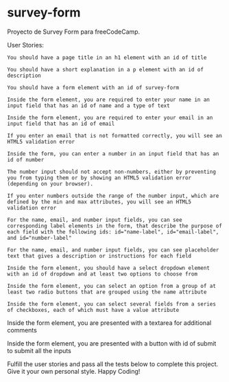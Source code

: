 # survey-form
Proyecto de Survey Form para freeCodeCamp.

User Stories:

    You should have a page title in an h1 element with an id of title
    
    You should have a short explanation in a p element with an id of description
    
    You should have a form element with an id of survey-form
    
    Inside the form element, you are required to enter your name in an input field that has an id of name and a type of text
    
    Inside the form element, you are required to enter your email in an input field that has an id of email
    
    If you enter an email that is not formatted correctly, you will see an HTML5 validation error
    
    Inside the form, you can enter a number in an input field that has an id of number
    
    The number input should not accept non-numbers, either by preventing you from typing them or by showing an HTML5 validation error (depending on your browser).
    
    If you enter numbers outside the range of the number input, which are defined by the min and max attributes, you will see an HTML5 validation error
    
    For the name, email, and number input fields, you can see corresponding label elements in the form, that describe the purpose of each field with the following ids: id="name-label", id="email-label", and id="number-label"
    
    For the name, email, and number input fields, you can see placeholder text that gives a description or instructions for each field
    
    Inside the form element, you should have a select dropdown element with an id of dropdown and at least two options to choose from
    
    Inside the form element, you can select an option from a group of at least two radio buttons that are grouped using the name attribute
    
    Inside the form element, you can select several fields from a series of checkboxes, each of which must have a value attribute

Inside the form element, you are presented with a textarea for additional comments

Inside the form element, you are presented with a button with id of submit to submit all the inputs

Fulfill the user stories and pass all the tests below to complete this project. Give it your own personal style. Happy Coding!
